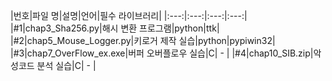|번호|파일 명|설명|언어|필수 라이브러리|
|:---:|:---:|:---:|:---:|
|#1|chap3_Sha256.py|해시 변환 프로그램|python|ttk|
|#2|chap5_Mouse_Logger.py|키로거 제작 실습|python|pypiwin32|
|#3|chap7_OverFlow_ex.exe|버퍼 오버플로우 실습|C| - |
|#4|chap10_SIB.zip|악성코드 분석 실습|C| - |

